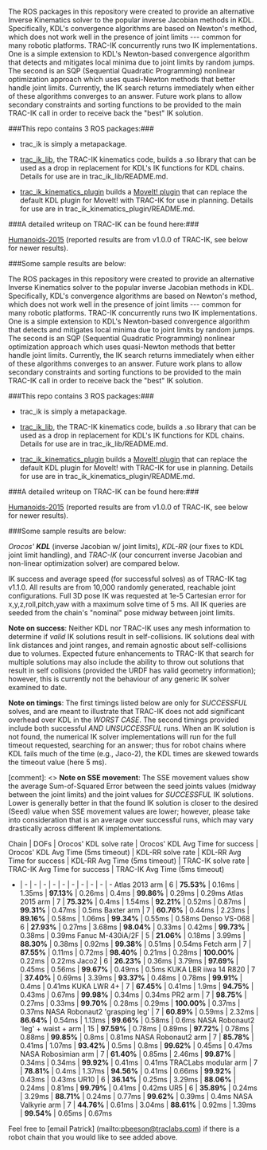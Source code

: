 The ROS packages in this repository were created to provide an alternative
Inverse Kinematics solver to the popular inverse Jacobian methods in KDL.
Specifically, KDL's convergence algorithms are based on Newton's method, which
does not work well in the presence of joint limits --- common for many robotic
platforms.  TRAC-IK concurrently runs two IK implementations.  One is a simple
extension to KDL's Newton-based convergence algorithm that detects and
mitigates local minima due to joint limits by random jumps.  The second is an
SQP (Sequential Quadratic Programming) nonlinear optimization approach which
uses quasi-Newton methods that better handle joint limits.  Currently, the IK
search returns immediately when either of these algorithms converges to an
answer.  Future work plans to allow secondary constraints and sorting
functions to be provided to the main TRAC-IK call in order to receive back the
"best" IK solution.

###This repo contains 3 ROS packages:###

- trac\_ik is simply a metapackage.  

- [trac\_ik\_lib](https://bitbucket.org/traclabs/trac_ik/src/HEAD/trac_ik_lib), the TRAC-IK kinematics code,
builds a .so library that can be used as a drop in replacement for KDL's IK
functions for KDL chains. Details for use are in trac\_ik\_lib/README.md.

- [trac\_ik\_kinematics\_plugin](https://bitbucket.org/traclabs/trac_ik/src/HEAD/trac_ik_kinematics_plugin) builds a [MoveIt! plugin](http://moveit.ros.org/documentation/concepts/#kinematics) that can
replace the default KDL plugin for MoveIt! with TRAC-IK for use in planning.
Details for use are in trac\_ik\_kinematics\_plugin/README.md.

###A detailed writeup on TRAC-IK can be found here:###

[Humanoids-2015](https://personal.traclabs.com/~pbeeson/publications/b2hd-Beeson-humanoids-15.html) (reported results are from v1.0.0 of TRAC-IK, see below for newer results).

###Some sample results are below: 

The ROS packages in this repository were created to provide an alternative
Inverse Kinematics solver to the popular inverse Jacobian methods in KDL.
Specifically, KDL's convergence algorithms are based on Newton's method, which
does not work well in the presence of joint limits --- common for many robotic
platforms.  TRAC-IK concurrently runs two IK implementations.  One is a simple
extension to KDL's Newton-based convergence algorithm that detects and
mitigates local minima due to joint limits by random jumps.  The second is an
SQP (Sequential Quadratic Programming) nonlinear optimization approach which
uses quasi-Newton methods that better handle joint limits.  Currently, the IK
search returns immediately when either of these algorithms converges to an
answer.  Future work plans to allow secondary constraints and sorting
functions to be provided to the main TRAC-IK call in order to receive back the
"best" IK solution.

###This repo contains 3 ROS packages:###

- trac\_ik is simply a metapackage.  

- [trac\_ik\_lib](https://bitbucket.org/traclabs/trac_ik/src/HEAD/trac_ik_lib), the TRAC-IK kinematics code,
builds a .so library that can be used as a drop in replacement for KDL's IK
functions for KDL chains. Details for use are in trac\_ik\_lib/README.md.

- [trac\_ik\_kinematics\_plugin](https://bitbucket.org/traclabs/trac_ik/src/HEAD/trac_ik_kinematics_plugin) builds a [MoveIt! plugin](http://moveit.ros.org/documentation/concepts/#kinematics) that can
replace the default KDL plugin for MoveIt! with TRAC-IK for use in planning.
Details for use are in trac\_ik\_kinematics\_plugin/README.md.

###A detailed writeup on TRAC-IK can be found here:###

[Humanoids-2015](https://personal.traclabs.com/~pbeeson/publications/b2hd-Beeson-humanoids-15.html) (reported results are from v1.0.0 of TRAC-IK, see below for newer results).

###Some sample results are below: 

_Orocos' **KDL**_ (inverse Jacobian w/ joint limits), _KDL-RR_ (our fixes to KDL joint limit handling), and _TRAC-IK_ (our concurrent inverse Jacobian and non-linear optimization solver) are compared below.

IK success and average speed (for successful solves) as of TRAC-IK tag v1.1.0.  All results are from 10,000 randomly generated, reachable joint configurations.  Full 3D pose IK was requested at 1e-5 Cartesian error for x,y,z,roll,pitch,yaw with a maximum solve time of 5 ms.  All IK queries are seeded from the chain's "nominal" pose midway between joint limits.

**Note on success**: Neither KDL nor TRAC-IK uses any mesh information to determine if _valid_ IK solutions result in self-collisions.  IK solutions deal with link distances and joint ranges, and remain agnostic about self-collisions due to volumes.  Expected future enhancements to TRAC-IK that search for multiple solutions may also include the ability to throw out solutions that result in self collisions (provided the URDF has valid geometry information); however, this is currently not the behaviour of any generic IK solver examined to date.

**Note on timings**: The first timings listed below are only for _SUCCESSFUL_ solves, and are meant to illustrate that TRAC-IK does not add significant overhead over KDL in the _WORST CASE_.  The second timings provided include both successful _AND UNSUCCESSFUL_ runs.  When an IK solution is not found, the numerical IK solver implementations will run for the full timeout requested, searching for an answer; thus for robot chains where KDL fails much of the time (e.g., Jaco-2), the KDL times are skewed towards the timeout value (here 5 ms).  

[comment]: <> **Note on SSE movement**: The SSE movement values show the average Sum-of-Squared Error between the seed joints values (midway between the joint limits) and the joint values for _SUCCESSFUL_ IK solutions.  Lower is generally better in that the found IK solution is closer to the desired (Seed) value when SSE movement values are lower; however, please take into consideration that is an average over successful runs, which may vary drastically across different IK implementations. 

Chain | DOFs | Orocos' KDL solve rate | Orocos' KDL Avg Time for success | Orocos' KDL Avg Time (5ms timeout) | KDL-RR solve rate | KDL-RR Avg Time for success | KDL-RR Avg Time (5ms timeout) | TRAC-IK solve rate | TRAC-IK Avg Time for success | TRAC-IK Avg Time (5ms timeout)
- | - | - | - | - | - | - | - | - | - | -
Atlas 2013 arm | 6 | **75.53%** | 0.16ms | 1.35ms | **97.13%** | 0.26ms | 0.4ms | **99.86%** | 0.29ms | 0.29ms
Atlas 2015 arm | 7 | **75.32%** | 0.4ms | 1.54ms | **92.21%** | 0.52ms | 0.87ms | **99.31%** | 0.47ms | 0.5ms
Baxter arm | 7 | **60.76%** | 0.44ms | 2.23ms | **89.16%** | 0.58ms | 1.06ms | **99.34%** | 0.55ms | 0.58ms
Denso VS-068 | 6 | **27.93%** | 0.27ms | 3.68ms | **98.04%** | 0.33ms | 0.42ms | **99.73%** | 0.38ms | 0.39ms
Fanuc M-430iA/2F | 5 | **21.06%** | 0.18ms | 3.99ms | **88.30%** | 0.38ms | 0.92ms | **99.38%** | 0.51ms | 0.54ms
Fetch arm | 7 | **87.55%** | 0.11ms | 0.72ms | **98.40%** | 0.21ms | 0.28ms | **100.00%** | 0.22ms | 0.22ms
Jaco2 | 6 | **26.23%** | 0.36ms | 3.79ms | **97.69%** | 0.45ms | 0.56ms | **99.67%** | 0.49ms | 0.5ms
KUKA LBR iiwa 14 R820 | 7 | **37.40%** | 0.69ms | 3.39ms | **93.37%** | 0.48ms | 0.78ms | **99.91%** | 0.4ms | 0.41ms
KUKA LWR 4+ | 7 | **67.45%** | 0.41ms | 1.9ms | **94.75%** | 0.43ms | 0.67ms | **99.98%** | 0.34ms | 0.34ms
PR2 arm | 7 | **98.75%** | 0.27ms | 0.33ms | **99.70%** | 0.28ms | 0.29ms | **100.00%** | 0.37ms | 0.37ms
NASA Robonaut2 'grasping leg' | 7 | **60.89%** | 0.59ms | 2.32ms | **86.64%** | 0.54ms | 1.13ms | **99.66%** | 0.58ms | 0.6ms
NASA Robonaut2 'leg' + waist + arm | 15 | **97.59%** | 0.78ms | 0.89ms | **97.72%** | 0.78ms | 0.88ms | **99.85%** | 0.8ms | 0.81ms
NASA Robonaut2 arm | 7 | **85.78%** | 0.41ms | 1.07ms | **93.42%** | 0.5ms | 0.8ms | **99.62%** | 0.45ms | 0.47ms
NASA Robosimian arm | 7 | **61.40%** | 0.85ms | 2.46ms | **99.87%** | 0.34ms | 0.34ms | **99.92%** | 0.41ms | 0.41ms
TRACLabs modular arm | 7 | **78.81%** | 0.4ms | 1.37ms | **94.56%** | 0.41ms | 0.66ms | **99.92%** | 0.43ms | 0.43ms
UR10 | 6 | **36.14%** | 0.25ms | 3.29ms | **88.06%** | 0.24ms | 0.81ms | **99.79%** | 0.41ms | 0.42ms
UR5 | 6 | **35.89%** | 0.24ms | 3.29ms | **88.71%** | 0.24ms | 0.77ms | **99.62%** | 0.39ms | 0.4ms
NASA Valkyrie arm | 7 | **44.76%** | 0.61ms | 3.04ms | **88.61%** | 0.92ms | 1.39ms | **99.54%** | 0.65ms | 0.67ms

Feel free to [email Patrick] (mailto:pbeeson@traclabs.com) if there is a robot chain that you would like to see added above.
